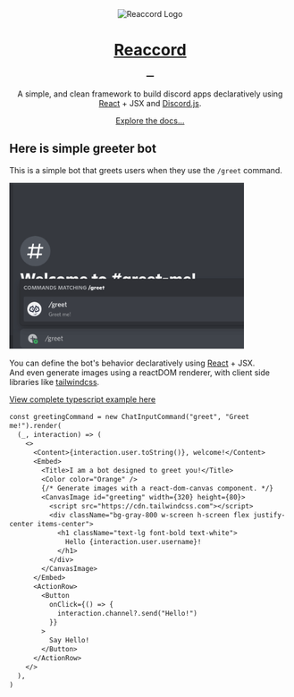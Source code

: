 <div align="center">
    <img src="https://raw.githubusercontent.com/djobbo/reaccord/master/assets/reaccord.svg" alt="Reaccord Logo" width="100">
    <h1 style="font-weight: bold">
        <a href="https://djobbo.github.io/reaccord" target="_blank" rel="noreferrer">Reaccord</a>
        <div>
        <a aria-label="reaccord NPM button" href="https://www.npmjs.com/package/reaccord" target="_blank" rel="noreferrer">
            <img alt="" src="https://img.shields.io/badge/reaccord--_.svg?style=flat-square&labelColor=2E3749&color=4596D1&logo=npm">
        </a>
        <a aria-label="reaccord router NPM button" href="https://www.npmjs.com/package/@reaccord/router" target="_blank" rel="noreferrer">
            <img alt="" src="https://img.shields.io/badge/@reaccord/router--_.svg?style=flat-square&labelColor=2E3749&color=4596D1&logo=npm">
        </a>
				<a aria-label="reaccord canvas NPM button" href="https://www.npmjs.com/package/@reaccord/canvas" target="_blank" rel="noreferrer">
            <img alt="" src="https://img.shields.io/badge/@reaccord/canvas--_.svg?style=flat-square&labelColor=2E3749&color=4596D1&logo=npm">
        </a>
        </div>
    </h1>

A simple, and clean framework to build discord apps declaratively using [React](https://reactjs.org/) + JSX and [Discord.js](https://discord.js.org/).

<a href="https://djobbo.github.io/reaccord" target="_blank" rel="noreferrer">Explore the docs...</a>

</div>

## Here is simple greeter bot

This is a simple bot that greets users when they use the `/greet` command.

<img src="./assets/greeter.gif" alt="Greeter" width="420">

You can define the bot's behavior declaratively using [React](https://reactjs.org/) + JSX.  
And even generate images using a reactDOM renderer, with client side libraries like [tailwindcss](https://tailwindcss.com/).

[View complete typescript example here](https://github.com/djobbo/reaccord/tree/master/examples/greeter)

```tsx
const greetingCommand = new ChatInputCommand("greet", "Greet me!").render(
  (_, interaction) => (
    <>
      <Content>{interaction.user.toString()}, welcome!</Content>
      <Embed>
        <Title>I am a bot designed to greet you!</Title>
        <Color color="Orange" />
        {/* Generate images with a react-dom-canvas component. */}
        <CanvasImage id="greeting" width={320} height={80}>
          <script src="https://cdn.tailwindcss.com"></script>
          <div className="bg-gray-800 w-screen h-screen flex justify-center items-center">
            <h1 className="text-lg font-bold text-white">
              Hello {interaction.user.username}!
            </h1>
          </div>
        </CanvasImage>
      </Embed>
      <ActionRow>
        <Button
          onClick={() => {
            interaction.channel?.send("Hello!")
          }}
        >
          Say Hello!
        </Button>
      </ActionRow>
    </>
  ),
)
```
